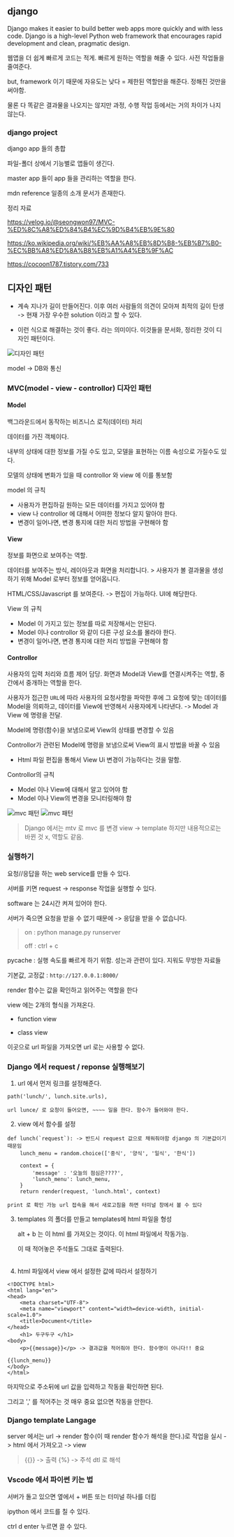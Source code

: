 ## django

Django makes it easier to build better web apps more quickly and with less code. Django is a high-level Python web framework that encourages rapid development and clean, pragmatic design. 

웹앱을 더 쉽게 빠르게 코드는 적게. 빠르게 원하는 역할을 해줄 수 있다. 사전 작업들을 줄여준다.

but, framework 이기 때문에 자유도는 낮다 = 제한된 역할만을 해준다. 정해진 것만을 써야함.

물론 다 똑같은 결과물을 나오지는 않지만 과정, 수행 작업 등에서는 거의 차이가 나지 않는다.

### django project 

django app 들의 총합

파일-폴더 상에서 기능별로 앱들이 생긴다.

master app 들이 app 들을 관리하는 역할을 한다. 

mdn reference 일종의 소개 문서가 존재한다.

정리 자료

https://velog.io/@seongwon97/MVC-%ED%8C%A8%ED%84%B4%EC%9D%B4%EB%9E%80

https://ko.wikipedia.org/wiki/%EB%AA%A8%EB%8D%B8-%EB%B7%B0-%EC%BB%A8%ED%8A%B8%EB%A1%A4%EB%9F%AC

https://cocoon1787.tistory.com/733

## 디자인 패턴

- 계속 지나가 길이 만들어진다. 이후 여러 사람들의 의견이 모아져 최적의 길이 탄생   
    -> 현재 가장 우수한 solution 이라고 할 수 있다.

- 이런 식으로 해결하는 것이 좋다. 라는 의미이다. 이것들을 문서화, 정리한 것이 디자인 패턴이다.


![디자인 패턴](image_480.png)


model -> DB와 통신


### MVC(model - view - controllor) 디자인 패턴

#### Model

백그라운드에서 동작하는 비즈니스 로직(데이터) 처리

데이터를 가진 객체이다. 

내부의 상태에 대한 정보를 가질 수도 있고, 모델을 표현하는 이름 속성으로 가질수도 있다.

모델의 상태에 변화가 있을 때 controllor 와 view 에 이를 통보함

model 의 규칙

  - 사용자가 편집하길 원하는 모든 데이터를 가지고 있어야 함
  - view 나 controllor 에 대해서 어떠한 정보다 알지 말아야 한다.
  - 변경이 일어나면, 변경 통지에 대한 처리 방법을 구현해야 함


#### View 

정보를 화면으로 보여주는 역할.

데이터를 보여주는 방식, 레이아웃과 화면을 처리합니다.
    > 사용자가 볼 결과물을 생성하기 위해 Model 로부터 정보를 얻어옵니다.

HTML/CSS/Javascript 를 보여준다. -> 편집이 가능하다. UI에 해당한다.

View 의 규칙

 - Model 이 가지고 있는 정보를 따로 저장해서는 안된다.
 - Model 이나 controllor 와 같이 다른 구성 요소를 몰라야 한다.
 - 변경이 일어나면, 변경 통지에 대한 처리 방법을 구현해야 함

#### Controllor 

사용자의 입력 처리와 흐름 제어 담당. 화면과 Model과 View를 연결시켜주는 역할, 중간에서 중개하는 역할을 한다.

사용자가 접근한 `URL`에 따라 사용자의 요청사항을 파악한 후에 그 요청에 맞는 데이터를 Model을 의뢰하고, 데이터를 View에 반영해서 사용자에게 나타낸다.
-> Model 과 View 에 명령을 전달.

Model에 명령(함수)을 보냄으로써 View의 상태를 변경할 수 있음 

Controllor가 관련된 Model에 명령을 보냄으로써 View의 표시 방법을 바꿀 수 있음 
  - Html 파일 편집을 통해서 View Ui 변경이 가능하다는 것을 말함.

Controllor의 규칙

 - Model 이나 View에 대해서 알고 있어야 함
 - Model 이나 View의 변경을 모니터링해야 함

![mvc 패턴](200px-MVC-Process.svg.png)
![mvc 패턴](300px-Router-MVC-DB.svg.png)

>Django 에서는 mtv 로 mvc 를 변경
>view -> template 하지만 내용적으로는 바뀐 것 x, 역할도 같음.


### 실행하기

요청//응답을 하는 web service를 만들 수 있다.

서버를 키면 request -> response 작업을 실행할 수 있다.

software 는 24시간 켜져 있어야 한다. 

서버가 죽으면 요청을 받을 수 없기 때문에 -> 응답을 받을 수 없습니다.

> on : python manage.py runserver 
> 
> off : ctrl + c

pycache : 실행 속도를 빠르게 하기 위함. 성는과 관련이 있다. 지워도 무방한 자료들

기본값, 고정값 : `http://127.0.0.1:8000/`

render 함수는 값을 확인하고 읽어주는 역할을 한다

view 에는 2개의 형식을 가져온다.

- function view

- class view

이곳으로 url 파일을 가져오면 url 로는 사용할 수 없다.

### Django 에서 request / reponse 실행해보기

1. url 에서 먼저 링크를 설정해준다.

```
path('lunch/', lunch.site.urls),
```
    url lunce/ 로 요청이 들어오면, ~~~~ 일을 한다. 함수가 들어와야 한다.


2. view 에서 함수를 설정


```
def lunch(`request`): -> 반드시 request 값으로 채워줘야함 django 의 기본값이기 때문임
    lunch_menu = random.choice(['중식', '양식', '일식', '한식'])
    
    context = {
        'message' : '오늘의 점심은????',
        'lunch_menu': lunch_menu,
    }
    return render(request, 'lunch.html', context)

print 로 확인 가능 url 접속을 해서 새로고침을 하면 터미널 창에서 볼 수 있다 
```


3. templates 의 폴더를 만들고 templates에 html 파일을 형성

    alt + b 는 이 html 를 가져오는 것이다. 이 html 파일에서 작동가능.

    이 때 적어놓은 주석들도 그대로 출력된다.
    <br></br>


4. html 파일에서 view 에서 설정한 값에 따라서 설정하기

```
<!DOCTYPE html>
<html lang="en">
<head>
    <meta charset="UTF-8">
    <meta name="viewport" content="width=device-width, initial-scale=1.0">
    <title>Document</title>
</head>
    <h1> 두구두구 </h1>
<body>
    <p>{{message}}</p> -> 결과값을 적어줘야 한다. 함수명이 아니다!! 중요

{{lunch_menu}}
</body>
</html>
```

마지막으로 주소뒤에 url 값을 입력하고 작동을 확인하면 된다.

그리고 ',' 를 적어주는 것 매우 중요 없으면 작동을 안한다.


###  Django template Langage

server 에서는 url -> render 함수(이 때 render 함수가 해석을 한다.)로 작업을 실시 -> html 에서 가져오고 -> view

> {{}} -> 출력 {%} -> 주석 dtl 로 해석


### Vscode 에서 파이썬 키는 법

서버가 돌고 있으면 옆에서 + 버튼 또는 터미널 하나를 더킴

ipython 에서 코드를 칠 수 있다.

ctrl d enter 누르면 끌 수 있다.